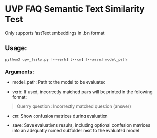 # UVP FAQ Semantic Text Similarity Test

Only supports fastText embeddings in .bin format

## Usage:

    python3 upv_tests.py [--verb] [--cm] [--save] model_path
  
### Arguments:

- model_path: Path to the model to be evaluated

- verb: If used, incorrectly matched pairs will be printed in the following format:

> Querry question : Incorrectly matched question (answer)

- cm: Show confusion matrices during evaluation

- save: Save evaluations results, including optional confusion matrices into an adequatly named subfolder next to the evaluated model
